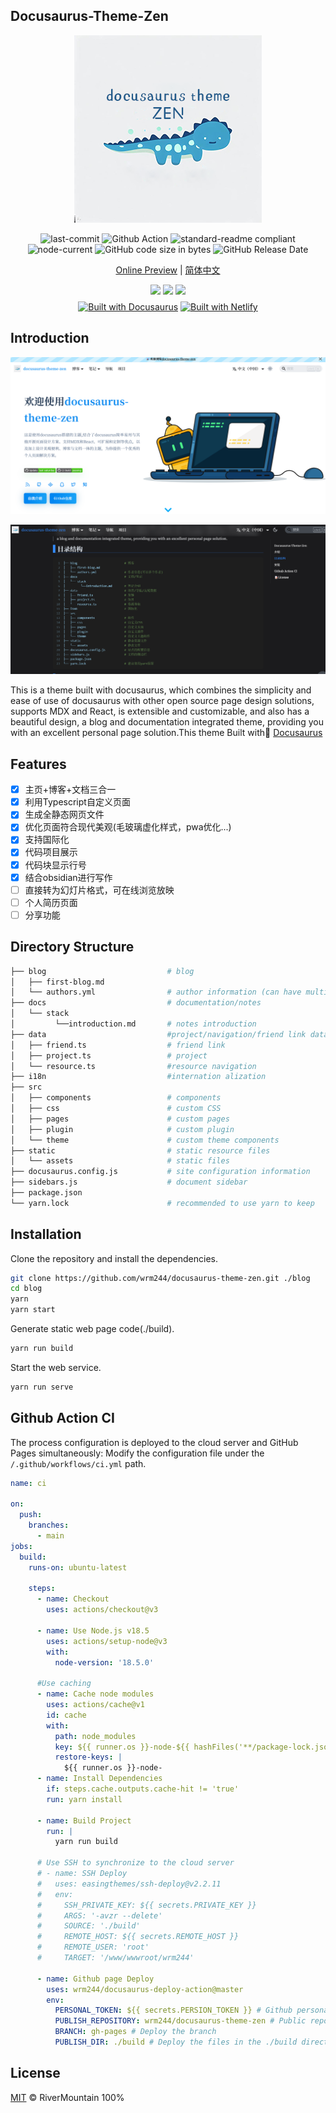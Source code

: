 
## Docusaurus-Theme-Zen
<div align="center">
<img src="static/assets/images/avatar300.png"/>
</div>

<p align="center">
<img src="https://img.shields.io/github/last-commit/wrm244/docusaurus-theme-zen?label=update&logo=github" alt="last-commit" />
<img src="https://github.com/wrm244/docusaurus-theme-zen/actions/workflows/ci.yml/badge.svg" alt="Github Action" />
<img src="https://img.shields.io/badge/readme%20style-standard-brightgreen.svg" alt="standard-readme compliant" />
<img src="https://img.shields.io/node/v/create-docusaurus" alt="node-current" />
<img src="https://img.shields.io/github/languages/code-size/wrm244/docusaurus-theme-zen" alt="GitHub code size in bytes" />
<img src="https://img.shields.io/github/release-date/wrm244/docusaurus-theme-zen" alt="GitHub Release Date" />
</p>

<p align=center>
<a href="https://wrm244.github.io/docusaurus-theme-zen/">Online Preview</a> | <a href="./README.md">简体中文</a>
</p>

<p align=center>
<a href="https://stackblitz.com/github/wrm244/docusaurus-theme-zen" rel="nofollow"><img src="https://developer.stackblitz.com/img/open_in_stackblitz.svg"></a> <a href="https://vercel.com/new/clone?repository-url=https://github.com/wrm244/docusaurus-theme-zen/tree/main&project-name=blog&repo-name=blog" rel="nofollow"><img src="https://vercel.com/button"></a>
<a href="https://app.netlify.com/start/deploy?repository=https://github.com/wrm244/docusaurus-theme-zen" rel="nofollow"><img src="https://www.netlify.com/img/deploy/button.svg"></a>
<br/>
<a href="https://docusaurus.io/zh-CN/" target="_blank"><img alt="Built with Docusaurus" style="height:50px;margin-top:0.5rem" src="https://wrm244.github.io/assets/images/buildwith.png" /></a>  <a href="https://www.netlify.com/" target="_blank"><img alt="Built with Netlify" style="height:50px;margin-top:0.5rem " src="https://wrm244.github.io/assets/images/netlify-color-accent.svg" /></a>     
</p>

## Introduction

![网站首页](./static/assets/images/docus.png)

![网站首页](./static/assets/images/docus_bark.png)

This is a theme built with docusaurus, which combines the simplicity and ease of use of docusaurus with other open source page design solutions, supports MDX and React, is extensible and customizable, and also has a beautiful design, a blog and documentation integrated theme, providing you with an excellent personal page solution.This theme Built with🦖 <a href="https://docusaurus.io/">Docusaurus</a>

## Features
- [x] 主页+博客+文档三合一
- [x] 利用Typescript自定义页面
- [X] 生成全静态网页文件 
- [x] 优化页面符合现代美观(毛玻璃虚化样式，pwa优化...)
- [X] 支持国际化 
- [x] 代码项目展示
- [x] 代码块显示行号
- [x] 结合obsidian进行写作 
- [ ] 直接转为幻灯片格式，可在线浏览放映
- [ ] 个人简历页面
- [ ] 分享功能
## Directory Structure

```bash
├── blog                           # blog
│   ├── first-blog.md
│   └── authors.yml                # author information (can have multiple authors)
├── docs                           # documentation/notes
│   └── stack
│         └──introduction.md       # notes introduction
├── data                           #project/navigation/friend link data
│   ├── friend.ts                  # friend link
│   ├── project.ts                 # project
│   └── resource.ts                #resource navigation
├── i18n                           #internation alization
├── src
│   ├── components                 # components
│   ├── css                        # custom CSS
│   ├── pages                      # custom pages
│   ├── plugin                     # custom plugin
│   └── theme                      # custom theme components
├── static                         # static resource files
│   └── assets                     # static files
├── docusaurus.config.js           # site configuration information
├── sidebars.js                    # document sidebar
├── package.json
└── yarn.lock                      # recommended to use yarn to keep
```
## Installation

Clone the repository and install the dependencies.
```bash
git clone https://github.com/wrm244/docusaurus-theme-zen.git ./blog
cd blog
yarn
yarn start
```

Generate static web page code(./build).

```bash
yarn run build
```

Start the web service.
```bash
yarn run serve
```

## Github Action CI
The process configuration is deployed to the cloud server and GitHub Pages simultaneously:
Modify the configuration file under the ```/.github/workflows/ci.yml``` path.
```yml
name: ci

on:
  push:
    branches:
      - main
jobs:
  build:
    runs-on: ubuntu-latest

    steps:
      - name: Checkout
        uses: actions/checkout@v3

      - name: Use Node.js v18.5
        uses: actions/setup-node@v3
        with:
          node-version: '18.5.0'

      #Use caching
      - name: Cache node modules
        uses: actions/cache@v1
        id: cache
        with:
          path: node_modules
          key: ${{ runner.os }}-node-${{ hashFiles('**/package-lock.json') }}
          restore-keys: |
            ${{ runner.os }}-node-
      - name: Install Dependencies
        if: steps.cache.outputs.cache-hit != 'true'
        run: yarn install
      
      - name: Build Project
        run: |
          yarn run build

      # Use SSH to synchronize to the cloud server
      # - name: SSH Deploy
      #   uses: easingthemes/ssh-deploy@v2.2.11
      #   env:
      #     SSH_PRIVATE_KEY: ${{ secrets.PRIVATE_KEY }}
      #     ARGS: '-avzr --delete'
      #     SOURCE: './build'
      #     REMOTE_HOST: ${{ secrets.REMOTE_HOST }}
      #     REMOTE_USER: 'root'
      #     TARGET: '/www/wwwroot/wrm244'

      - name: Github page Deploy
        uses: wrm244/docusaurus-deploy-action@master 
        env:
          PERSONAL_TOKEN: ${{ secrets.PERSION_TOKEN }} # Github personal account key
          PUBLISH_REPOSITORY: wrm244/docusaurus-theme-zen # Public repository, format: GitHub username/repository name
          BRANCH: gh-pages # Deploy the branch
          PUBLISH_DIR: ./build # Deploy the files in the ./build directory

```


## License

[MIT](./LICENSE) © RiverMountain 100%
